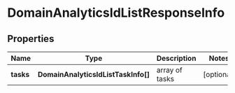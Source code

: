 # DomainAnalyticsIdListResponseInfo

## Properties

| Name | Type | Description | Notes |
|------------ | ------------- | ------------- | -------------|
**tasks** | **DomainAnalyticsIdListTaskInfo[]** | array of tasks |[optional]|